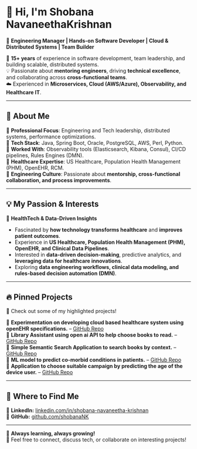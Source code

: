 # 👋 Hi, I'm Shobana NavaneethaKrishnan  

🔹 **Engineering Manager | Hands-on Software Developer | Cloud & Distributed Systems | Team Builder**  

🚀 **15+ years** of experience in software development, team leadership, and building scalable, distributed systems.  
💡 Passionate about **mentoring engineers**, driving **technical excellence**, and collaborating across **cross-functional teams**.  
☁️ Experienced in **Microservices, Cloud (AWS/Azure), Observability, and Healthcare IT**.  

---  

## 📌 **About Me**  
🔹 **Professional Focus**: Engineering and Tech leadership, distributed systems, performance optimizations.  
🔹 **Tech Stack**: Java, Spring Boot, Oracle, PostgreSQL, AWS, Perl, Python.  
🔹 **Worked With**: Observability tools (Elasticsearch, Kibana, Consul), CI/CD pipelines, Rules Engines (DMN).  
🔹 **Healthcare Expertise**: US Healthcare, Population Health Management (PHM), OpenEHR, RCM.  
🔹 **Engineering Culture**: Passionate about **mentorship, cross-functional collaboration, and process improvements**.

---

## 💡 **My Passion & Interests**  
🔬 **HealthTech & Data-Driven Insights**  
- Fascinated by **how technology transforms healthcare** and **improves patient outcomes**.  
- Experience in **US Healthcare, Population Health Management (PHM), OpenEHR, and Clinical Data Pipelines**.  
- Interested in **data-driven decision-making**, predictive analytics, and **leveraging data for healthcare innovations**.  
- Exploring **data engineering workflows, clinical data modeling, and rules-based decision automation (DMN)**. 

---  

## 🔥 **Pinned Projects**  
🌟 Check out some of my highlighted projects!  

🔹 **Experimentation on developing cloud based healthcare system using openEHR specifications.** – [GitHub Repo](https://github.com/ShobanaNK/HMS)  
🔹 **Library Assistant using open ai API to help choose books to read.** – [GitHub Repo](https://github.com/ShobanaNK/LibraryAssistant)  
🔹 **Simple Semantic Search Application to search books by context.** – [GitHub Repo](https://github.com/ShobanaNK/LibrarySearch)  
🔹 **ML model to predict co-morbid conditions in patients.** – [GitHub Repo](https://github.com/ShobanaNK/Predict_Comorbidity)  
🔹 **Application to choose suitable campaign by predicting the age of the device user.** – [GitHub Repo](https://github.com/ShobanaNK/campaign-selection)  

---

## 💼 **Where to Find Me**  
🔗 **LinkedIn:** [linkedin.com/in/shobana-navaneetha-krishnan](https://www.linkedin.com/in/shobana-navaneetha-krishnan-39a62227/)  
🔗 **GitHub:** [github.com/shobanaNK](https://github.com/shobanaNK)  

---

🚀 **Always learning, always growing!**  
💬 Feel free to connect, discuss tech, or collaborate on interesting projects!  
